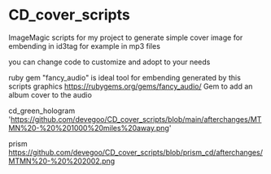 # CD_cover_scripts
ImageMagic scripts for my project  to generate simple cover image for embending in id3tag for example in mp3 files 

you can change code to customize and adopt to your needs

ruby gem "fancy_audio" is ideal tool for embending generated by this scripts graphics
https://rubygems.org/gems/fancy_audio/ Gem to add an album cover to the audio


cd_green_hologram 'https://github.com/devegoo/CD_cover_scripts/blob/main/afterchanges/MTMN%20-%20%201000%20miles%20away.png'

prism https://github.com/devegoo/CD_cover_scripts/blob/prism_cd/afterchanges/MTMN%20-%20%202002.png
